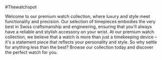 #Thewatchspot

Welcome to our premium watch collection, where luxury and style meet functionality and precision. Our selection of timepieces embodies the very best in Swiss craftsmanship and engineering, ensuring that you'll always have a reliable and stylish accessory on your wrist.
At our premium watch collection, we believe that a watch is more than just a timekeeping device – it's a statement piece that reflects your personality and style. So why settle for anything less than the best? Browse our collection today and discover the perfect watch for you.